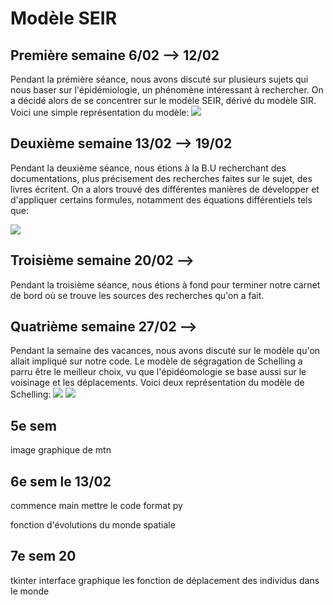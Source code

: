 # Modèle SEIR
## Première semaine 6/02 --> 12/02
Pendant la prémière séance, nous avons discuté sur plusieurs sujets qui nous baser sur l'épidémiologie, un phénomène intéressant à rechercher. On a décidé alors de se concentrer sur le modèle SEIR, dérivé du modèle SIR. Voici une simple représentation du modèle: ![](https://cdn.comsol.com/wordpress/sites/1/2020/04/SEIR-compartmental-model-schematic.png)

## Deuxième semaine 13/02 --> 19/02
Pendant la deuxième séance, nous étions à la B.U recherchant des documentations, plus précisement des recherches faites sur le sujet, des livres écritent.
On a alors trouvé des différentes manières de développer et d'appliquer certains formules, notamment des équations différentiels tels que: 

![](https://www.mmnp-journal.org/articles/mmnp/full_html/2020/01/mmnp200124/mmnp200124-eq2.png)
 
## Troisième semaine 20/02 --> 
Pendant la troisième séance, nous étions à fond pour terminer notre carnet de bord où se trouve les sources des recherches qu'on a fait. 

## Quatrième semaine 27/02 -->
Pendant la semaine des vacances, nous avons discuté sur le modèle qu'on allait impliqué sur notre code. Le modèle de ségragation de Schelling a parru être le meilleur choix, vu que l'épidéomologie se base aussi sur le voisinage et les déplacements. Voici deux représentation du modèle de Schelling:
![](https://demonstrations.wolfram.com/SchellingsModelOfResidentialSegregation/img/popup_1.png) ![](https://miro.medium.com/v2/resize:fit:1400/1*rzWXktysFfKti7yRwbWvBw.png)
## 5e sem
image graphique de mtn

## 6e sem le 13/02
commence main mettre le code format py

fonction d'évolutions du monde spatiale

## 7e sem 20 
tkinter  interface graphique    les fonction de déplacement des individus dans le monde     
